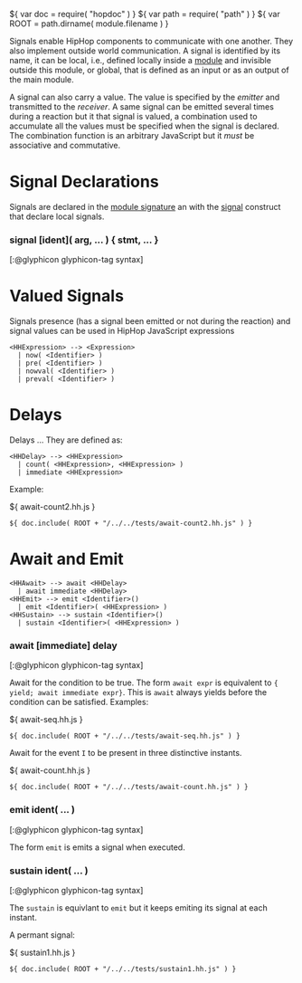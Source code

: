 ${ var doc = require( "hopdoc" ) }
${ var path = require( "path" ) }
${ var ROOT = path.dirname( module.filename ) }

Signals enable HipHop components to communicate with one
another. They also implement outside world communication. A signal is
identified by its name, it can be local, i.e., defined locally inside
a [module](./module.html) and invisible outside this module, or global,
that is defined as an input or as an output of the main module.

A signal can also carry a value. The value is specified by the
_emitter_ and transmitted to the _receiver_. A same signal can be
emitted several times during a reaction but it that signal is valued,
a combination used to accumulate all the values must be specified when
the signal is declared. The combination function is an arbitrary
JavaScript but it _must_ be associative and commutative.

Signal Declarations
===================

Signals are declared in the [module signature](./module.html) an with
the [signal](./syntax.html#HHSignal) construct that declare local
signals.

### signal [ident]( arg, ... ) { stmt, ... } ###
[:@glyphicon glyphicon-tag syntax]



Valued Signals
==============

Signals presence (has a signal been emitted or not during the reaction)
and signal values can be used in HipHop JavaScript expressions



```ebnf
<HHExpression> --> <Expression>
  | now( <Identifier> )
  | pre( <Identifier> )
  | nowval( <Identifier> )
  | preval( <Identifier> )
```


Delays
======

Delays ... They are defined as:


```ebnf
<HHDelay> --> <HHExpression>
  | count( <HHExpression>, <HHExpression> )
  | immediate <HHExpression>
```

Example:

${ <span class="label label-info">await-count2.hh.js</span> }

```hiphop
${ doc.include( ROOT + "/../../tests/await-count2.hh.js" ) }
```


Await and Emit
==============

```ebnf
<HHAwait> --> await <HHDelay>
  | await immediate <HHDelay>
<HHEmit> --> emit <Identifier>()
  | emit <Identifier>( <HHExpression> )
<HHSustain> --> sustain <Identifier>()
  | sustain <Identifier>( <HHExpression> )
```

### await [immediate] delay
[:@glyphicon glyphicon-tag syntax]

Await for the condition to be true. The form `await expr` is equivalent to
`{ yield; await immediate expr}`. This is `await` always yields before 
the condition can be satisfied. Examples:

${ <span class="label label-info">await-seq.hh.js</span> }

```hiphop
${ doc.include( ROOT + "/../../tests/await-seq.hh.js" ) }
```

Await for the event `I` to be present in three distinctive instants.

${ <span class="label label-info">await-count.hh.js</span> }

```hiphop
${ doc.include( ROOT + "/../../tests/await-count.hh.js" ) }
```

### emit ident( ... ) ###
[:@glyphicon glyphicon-tag syntax]

The form `emit` is emits a signal when executed.


### sustain ident( ... ) ###
[:@glyphicon glyphicon-tag syntax]

The `sustain` is equivlant to `emit` but it keeps emiting its signal
at each instant.

A permant signal:

${ <span class="label label-info">sustain1.hh.js</span> }

```hiphop
${ doc.include( ROOT + "/../../tests/sustain1.hh.js" ) }
```

